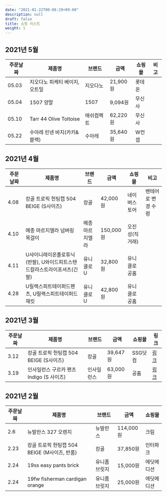 ```yaml
---
date: "2021-01-22T00:08:29+09:00"
description: null
draft: false
title: 쇼핑 리스트
weight: 1
---
```


## 2021년 5월
| 주문날짜 | 제품명 | 브랜드 | 금액 | 쇼핑몰 | 비고 |
| -------- | ------ | ------ | ---- | ------ | ---- |
| 05.03 | 지오다노 피케티 베이지, 오트밀 | 지오다노 | 21,900원 | 롯데온 | |
| 05.04 | 1507 양말 | 1507 | 9,094원 | 무신사 | | 
| 05.10 | Tarr 44 Olive Toltoise | 애쉬컴팩트 | 62,220원 | 무신사 | | 
| 05.22 | 수아레 린넨 바지(카키&블랙) | 수아레 | 35,640원 | W컨셉 | | 


## 2021년 4월
| 주문날짜 | 제품명 | 브랜드 | 금액 | 쇼핑몰 | 비고 |
| -------- | ------ | ------ | ---- | ------ | ---- |
| 4.08     | 캉골 트로픽 헌팅캡 504 BEIGE (S사이즈) | 캉골 |  42,000원 | 네이버스토어 |  밴테어로 변경 수령 |
| 4.10     | 메종 마르지엘라 넘버링 목걸이 | 메종 마르지엘라 | 150,000원 | 오진성(직거래) | 
| 4.11     | U샤이니레이온폴로튜닉(반팔), U와이드피트스탠드칼라스트라이프셔츠(긴팔) | 유니클로U  | 32,800원 | 유니클로 공홈 | |
| 4.28 | U릴랙스피트테이퍼드팬츠, U릴랙스피트테이퍼드재킷 | 유니클로U  | 42,800원 | 유니클로 공홈 | |

## 2021년 3월
| 주문날짜 | 제품명 | 브랜드 | 금액 | 쇼핑몰 | 링크 |
| -------- | ------ | ------ | ---- | ------ | ---- |
| 3.12     | 캉골 트로픽 헌팅캡 504 BEIGE (S사이즈) | 캉골 |  39,647원 | SSG닷컴 | [링크](http://www.ssg.com/item/itemView.ssg?itemId=1000054808017&siteNo=6004&salestrNo=6005&tlidSrchWd=%EC%BA%89%EA%B3%A8%20%ED%8A%B8%EB%A1%9C%ED%94%BD%20504%20%ED%97%8C%ED%8C%85%EC%BA%A1%200287BC%EB%B2%A0%EC%9D%B4%EC%A7%80&srchPgNo=1&src_area=ssglist&itemSsgColectYn=Y) | 
| 3.19     | 인사일런스 구르카 팬츠 Indigo (S 사이즈) | 인사일런스 | 63,000원 | 공홈 | [링크](https://store.musinsa.com/app/goods/1799160) |

## 2021년 2월
| 주문날짜 | 제품명 | 브랜드 | 금액 | 쇼핑몰 |  
| -------- | ------ | ------ | ---- | ------ |
| 2.6      | 뉴발란스 327 오렌지 | 뉴발란스 | 114,000원 | 크림 |
| 2.23     | 캉골 트로픽 헌팅캡 504 BEIGE (M사이즈, 반품) | 캉골 | 37,850원 | 인터파크 |
| 2.24     | 19ss easy pants brick | 유니폼브릿지 | 15,000원 | 에딧에디션 | 
| 2.24     | 19fw fisherman cardigan orange | 유니폼 브릿지 | 25,000원 | 에딧에디션 |